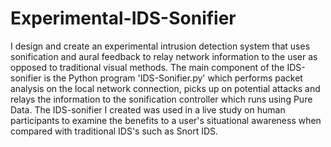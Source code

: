 # Experimental-IDS-Sonifier
I design and create an experimental intrusion detection system that uses sonification and aural feedback to relay network information to the user as opposed to traditional visual methods. The main component of the IDS-sonifier is the Python program 'IDS-Sonifier.py' which performs packet analysis on the local network connection, picks up on potential attacks and relays the information to the sonification controller which runs using Pure Data. The IDS-sonifier I created was used in a live study on human participants to examine the benefits to a user's situational awareness when compared with traditional IDS's such as Snort IDS.
